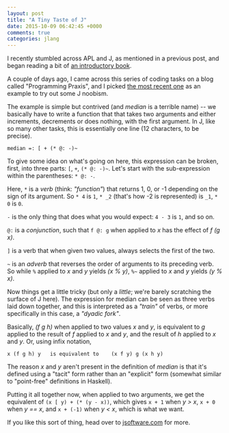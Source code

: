 ```yaml
---
layout: post
title: "A Tiny Taste of J"
date: 2015-10-09 06:42:45 +0000
comments: true
categories: jlang 
---
```


I recently stumbled across APL and J, as mentioned in a previous post, and began reading a bit of [an introductory book](http://www.jsoftware.com/help/learning/contents.htm).

A couple of days ago, I came across this series of coding tasks on a blog called "Programming Praxis", and I picked [the most recent one](http://programmingpraxis.com/2015/10/06/the-iron-bar/) as an example to try out some J noobism.

The example is simple but contrived (and _median_ is a terrible name) -- we basically have to write a function that that takes two arguments and either increments, decrements or does nothing, with the first argument. In J, like so many other tasks, this is essentially one line (12 characters, to be precise).

```
median =: [ + (* @: -)~
```

To give some idea on what's going on here, this expression can be broken, first, into three parts: `[`, `+`, `(* @: -)~`. Let's start with the sub-expression within the parentheses: `* @: -`.

Here, `*` is a _verb_ (think: _"function"_) that returns 1, 0, or -1 depending on the sign of its argument. So `* 4` is `1`, `* _2` (that's how -2 is represented) is `_1`, `* 0` is `0`.

`-` is the only thing that does what you would expect: `4 - 3` is `1`, and so on.

`@:` is a _conjunction_, such that `f @: g` when applied to _x_ has the effect of _f (g x)_.

`]` is a verb that when given two values, always selects the first of the two.

`~` is an _adverb_ that reverses the order of arguments to its preceding verb. So while `%` applied to _x_ and _y_ yields _(x % y)_, `%~` applied to _x_ and _y_ yields _(y % x)_.

Now things get a little tricky (but only a _little_; we're barely scratching the surface of J here). The expression for median can be seen as three verbs laid down together, and this is interpreted as a _"train"_ of verbs, or more specifically in this case, a _"dyadic fork"_.

Basically, _(f g h)_ when applied to two values _x_ and _y_, is equivalent to _g_ applied to the result of _f_ applied to _x_ and _y_, and the result of _h_ applied to _x_ and _y_. Or, using infix notation,

```
x (f g h) y   is equivalent to    (x f y) g (x h y)
```

The reason _x_ and _y_ aren't present in the definition of _median_ is that it's defined using a "tacit" form rather than an "explicit" form (somewhat similar to "point-free" definitions in Haskell).

Putting it all together now, when applied to two arguments, we get the equivalent of `(x [ y) + (* (y - x))`, which gives `x + 1` when _y > x_, `x + 0` when _y == x_, and `x + (-1)` when _y < x_, which is what we want.

If you like this sort of thing, head over to [jsoftware.com](http://www.jsoftware.com/) for more.
